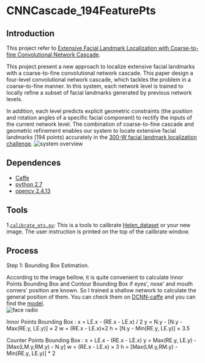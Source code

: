 # CNNCascade_194FeaturePts
## Introduction
This project refer to [Extensive Facial Landmark Localization with Coarse-to-fine Convolutional Network Cascade](http://www.faceplusplus.com/wp-content/uploads/FacialLandmarkpaper.pdf). 

This project present a new approach to localize extensive facial landmarks with a coarse-to-fine convolutional network cascade. This paper design a four-level convolutional network cascade, which tackles the problem in a coarse-to-fine manner. In this system, each network level is trained to locally refine a subset of facial landmarks generated by previous network levels. 

In addition, each level predicts explicit geometric constraints (the position and rotation angles of a specific facial component) to rectify the inputs of the current network level. The combination of coarse-to-fine cascade and geometric refinement enables our system to locate extensive facial landmarks (194 points) accurately in the [300-W facial landmark localization challenge](http://ibug.doc.ic.ac.uk/resources/300-W/).
 ![system overview](https://github.com/CongWeilin/CNNCascade_194FeaturePts/blob/master/system%20overview.png)

## Dependences
* [Caffe](http://caffe.berkeleyvision.org)
* [python 2.7](https://www.python.org)
* [opencv 2.4.13](http://opencv.org)

## Tools
1.[`calibrate_pts.py`](https://github.com/CongWeilin/CNNCascade_194FeaturePts/blob/master/tools/calibrate_pts.py): This is a tools to calibrate [Helen_dataset](http://www.ifp.illinois.edu/%7Evuongle2/helen/) or your new image. The user instruction is printed on the top of the calibrate window.

## Process
Step 1: Bounding Box Estimation.

According to the image bellow, it is quite convenient to calculate Innor Points Bounding Box and Contour Bounding Box if eyes', nose' and mouth corners' position are known. So I trained a shallow network to calculate the general position of them. You can check them on [DCNN-caffe](https://github.com/CongWeilin/DCNN-caffe) and you can find the [model](https://github.com/CongWeilin/DCNN-caffe/blob/master/train_img/preprocessed_img/F1/model/_iter_1000000.caffemodel).  
![face radio](https://github.com/CongWeilin/CNNCascade_194FeaturePts/blob/master/face%20radio.jpeg)

Innor Points Bounding Box : 
x = LE.x - (RE.x - LE.x) / 2
y = N.y - [N.y - Max(RE.y, LE.y)] × 2
w = (RE.x - LE.x)×2
h = [N.y - Min(RE.y, LE.y)] × 3.5

Counter Points Bounding Box : 
x = LE.x - (RE.x - LE.x)
y = Max(RE.y, LE.y) - [Max(LM.y,RM.y) - N.y]
w = (RE.x - LE.x) × 3
h = [Max(LM.y,RM.y) - Min(RE.y, LE.y)] * 2
